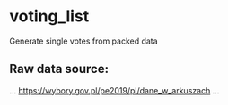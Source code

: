 # voting_list
Generate single votes from packed data

## Raw data source:
...
https://wybory.gov.pl/pe2019/pl/dane_w_arkuszach
...
